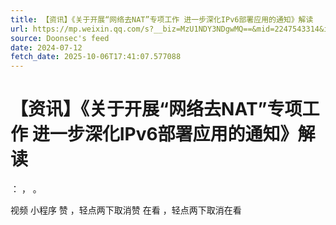 ```yaml
---
title: 【资讯】《关于开展“网络去NAT”专项工作 进一步深化IPv6部署应用的通知》解读
url: https://mp.weixin.qq.com/s?__biz=MzU1NDY3NDgwMQ==&mid=2247543314&idx=2&sn=7983906d5cf85dbd1477fe461f7c9e37
source: Doonsec's feed
date: 2024-07-12
fetch_date: 2025-10-06T17:41:07.577088
---
```


# 【资讯】《关于开展“网络去NAT”专项工作 进一步深化IPv6部署应用的通知》解读

：
，
。

视频
小程序
赞
，轻点两下取消赞
在看
，轻点两下取消在看